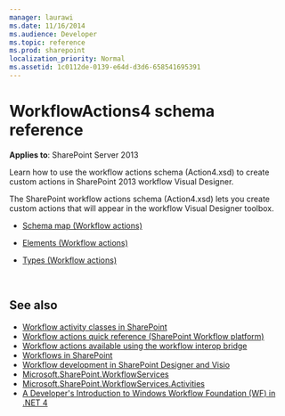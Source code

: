 ```yaml
---
manager: laurawi
ms.date: 11/16/2014
ms.audience: Developer
ms.topic: reference
ms.prod: sharepoint
localization_priority: Normal
ms.assetid: 1c0112de-0139-e64d-d3d6-658541695391
---
```


# WorkflowActions4 schema reference

**Applies to**: SharePoint Server 2013

Learn how to use the workflow actions schema (Action4.xsd) to create custom actions in SharePoint 2013 workflow Visual Designer.

The SharePoint workflow actions schema (Action4.xsd) lets you create custom actions that will appear in the workflow Visual Designer toolbox.

- [Schema map (Workflow actions)](schema-map-workflow-actions.md)

- [Elements (Workflow actions)](elements-workflow-actions.md)

- [Types (Workflow actions)](types-workflow-actions.md)

<br/>

## See also

- [Workflow activity classes in SharePoint](../general-development/workflow-activity-classes-in-sharepoint.md)
- [Workflow actions quick reference (SharePoint Workflow platform)](../general-development/workflow-actions-quick-reference-sharepoint-workflow-platform.md)
- [Workflow actions available using the workflow interop bridge](../general-development/workflow-actions-available-using-the-workflow-interop-bridge.md)
- [Workflows in SharePoint](../general-development/workflows-in-sharepoint.md)
- [Workflow development in SharePoint Designer and Visio](../general-development/workflow-development-in-sharepoint-designer-and-visio.md)
- [Microsoft.SharePoint.WorkflowServices](https://msdn.microsoft.com/library/office/microsoft.sharepoint.workflowservices.aspx)
- [Microsoft.SharePoint.WorkflowServices.Activities](https://msdn.microsoft.com/library/office/microsoft.sharepoint.workflowservices.activities.aspx)
- [A Developer's Introduction to Windows Workflow Foundation (WF) in .NET 4](https://msdn.microsoft.com/library/ee342461.aspx)



 




